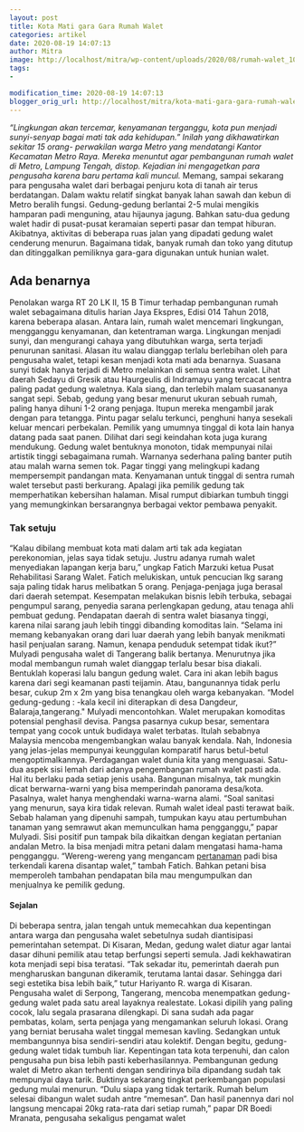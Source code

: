 ```yaml
---
layout: post
title: Kota Mati gara Gara Rumah Walet
categories: artikel
date: 2020-08-19 14:07:13
author: Mitra
image: http://localhost/mitra/wp-content/uploads/2020/08/rumah-walet_1067x800.jpg
tags:
- 

modification_time: 2020-08-19 14:07:13
blogger_orig_url: http://localhost/mitra/kota-mati-gara-gara-rumah-walet.html
---
```


<em>“Lingkungan akan tercemar, kenyamanan terganggu, kota pun menjadi sunyi-senyap bagai mati tak ada kehidupan.” Inilah yang dikhawatirkan sekitar 15 orang- perwakilan warga Metro yang mendatangi Kantor Kecamatan Metro Raya. Mereka menuntut agar pembangunan rumah walet di Metro, Lampung Tengah, distop. Kejadian ini mengagetkan para pengusaha karena baru pertama kali muncul.</em>
Memang, sampai sekarang para pengusaha walet dari berbagai penjuru kota di tanah air terus berdatangan. Dalam waktu relatif singkat banyak lahan sawah dan kebun di Metro beralih fungsi. Gedung-gedung berlantai 2-5 mulai mengikis hamparan padi menguning, atau hijaunya jagung. Bahkan satu-dua gedung walet hadir di pusat-pusat keramaian seperti pasar dan tempat hiburan. Akibatnya, aktivitas di beberapa ruas jalan yang dipadati gedung walet cenderung menurun. Bagaimana tidak, banyak rumah dan toko yang ditutup dan ditinggalkan pemiliknya gara-gara digunakan untuk hunian walet.
<h2>Ada benarnya</h2>
Penolakan warga RT 20 LK II, 15 B Timur terhadap pembangunan rumah walet sebagaimana ditulis harian Jaya Ekspres, Edisi 014 Tahun 2018, karena beberapa alasan. Antara lain, rumah walet mencemari lingkungan, mengganggu kenyamanan, dan ketentraman warga. Lingkungan menjadi sunyi, dan mengurangi cahaya yang dibutuhkan warga, serta terjadi penurunan sanitasi.
Alasan itu walau dianggap terlalu berlebihan oleh para pengusaha walet, tetapi kesan menjadi kota mati ada benarnya. Suasana sunyi tidak hanya terjadi di Metro melainkan di semua sentra walet. Lihat daerah Sedayu di Gresik atau Haurgeulis di Indramayu yang tercacat sentra paling padat gedung waletnya. Kala siang, dan terlebih malam suasananya sangat sepi. Sebab, gedung yang besar menurut ukuran sebuah rumah, paling hanya dihuni 1-2 orang penjaga. Itupun mereka mengambil jarak dengan para tetangga. Pintu pagar selalu terkunci, penghuni hanya sesekali keluar mencari perbekalan. Pemilik yang umumnya tinggal di kota lain hanya datang pada saat panen.
Dilihat dari segi keindahan kota juga kurang mendukung. Gedung walet bentuknya monoton, tidak mempunyai nilai artistik tinggi sebagaimana rumah. Warnanya sederhana paling banter putih atau malah warna semen tok. Pagar tinggi yang melingkupi kadang mempersempit pandangan mata. Kenyamanan untuk tinggal di sentra rumah walet tersebut pasti berkurang. Apalagi jika pemilik gedung tak memperhatikan kebersihan halaman. Misal rumput dibiarkan tumbuh tinggi yang memungkinkan bersarangnya berbagai vektor pembawa penyakit.
<h3>Tak setuju</h3>
“Kalau dibilang membuat kota mati dalam arti tak ada kegiatan perekonomian, jelas saya tidak setuju. Justru adanya rumah walet menyediakan lapangan kerja baru,” ungkap Fatich Marzuki ketua Pusat Rehabilitasi Sarang Walet.
Fatich melukiskan, untuk pencucian lkg sarang saja paling tidak harus melibatkan 5 orang. Penjaga-penjaga juga berasal dari daerah setempat. Kesempatan melakukan bisnis lebih terbuka, sebagai pengumpul sarang, penyedia sarana perlengkapan gedung, atau tenaga ahli pembuat gedung. Pendapatan daerah di sentra walet biasanya tinggi, karena nilai sarang jauh lebih tinggi dibanding komoditas lain.
“Selama ini memang kebanyakan orang dari luar daerah yang lebih banyak menikmati hasil penjualan sarang. Namun, kenapa penduduk setempat tidak ikut?” Mulyadi pengusaha walet di Tangerang balik bertanya. Menurutnya jika modal membangun rumah walet dianggap terlalu besar bisa diakali. Bentuklah koperasi lalu bangun gedung walet. Cara ini akan lebih bagus karena dari segi keamanan pasti teijamin. Atau, bangunannya tidak perlu besar, cukup 2m x 2m yang bisa tenangkau oleh warga kebanyakan. “Model gedung-gedung : -kala kecil ini diterapkan di desa Dangdeur, Balaraja,tangerang." Mulyadi mencontohkan.
Walet merupakan komoditas potensial penghasil devisa. Pangsa pasarnya cukup besar, sementara tempat yang cocok untuk budidaya walet terbatas. Itulah sebabnya Malaysia mencoba mengembangkan walau banyak kendala. Nah, Indonesia yang jelas-jelas mempunyai keunggulan komparatif harus betul-betul mengoptimalkannya. Perdagangan walet dunia kita yang menguasai.
Satu-dua aspek sisi lemah dari adanya pengembangan rumah walet pasti ada. Hal itu berlaku pada setiap jenis usaha. Bangunan misalnya, tak mungkin dicat berwarna-warni yang bisa memperindah panorama desa/kota. Pasalnya, walet hanya menghendaki warna-warna alami. “Soal sanitasi yang menurun, saya kira tidak relevan. Rumah walet ideal pasti terawat baik. Sebab halaman yang dipenuhi sampah, tumpukan kayu atau pertumbuhan tanaman yang semrawut akan memunculkan hama pengganggu,” papar Mulyadi.
Sisi positif pun tampak bila dikaitkan dengan kegiatan pertanian andalan Metro. Ia bisa menjadi mitra petani dalam mengatasi hama-hama pengganggu. “Wereng-wereng yang mengancam <a class="wpil_keyword_link" href="http://127.0.0.1/mitra/pertanian"   title="pertanaman" data-wpil-keyword-link="linked">pertanaman</a> padi bisa terkendali karena disantap walet,” tambah Fatich. Bahkan petani bisa memperoleh tambahan pendapatan bila mau mengumpulkan dan menjualnya ke pemilik gedung.
<h4>Sejalan</h4>
Di beberapa sentra, jalan tengah untuk memecahkan dua kepentingan antara warga dan pengusaha walet sebetulnya sudah diantisipasi pemerintahan setempat. Di Kisaran, Medan, gedung walet diatur agar lantai dasar dihuni pemilik atau tetap berfungsi seperti semula. Jadi kekhawatiran kota menjadi sepi bisa teratasi. “Tak sekadar itu, pemerintah daerah pun mengharuskan bangunan dikeramik, terutama lantai dasar. Sehingga dari segi estetika bisa lebih baik,” tutur Hariyanto R. warga di Kisaran.
Pengusaha walet di Serpong, Tangerang, mencoba menempatkan gedung-gedung walet pada satu areal layaknya realestate. Lokasi dipilih yang paling cocok, lalu segala prasarana dilengkapi. Di sana sudah ada pagar pembatas, kolam, serta penjaga yang mengamankan seluruh lokasi. Orang yang berniat berusaha walet tinggal memesan kavling. Sedangkan untuk membangunnya bisa sendiri-sendiri atau kolektif. Dengan begitu, gedung-gedung walet tidak tumbuh liar. Kepentingan tata kota terpenuhi, dan calon pengusaha pun bisa lebih pasti keberhasilannya.
Pembangunan gedung walet di Metro akan terhenti dengan sendirinya bila dipandang sudah tak mempunyai daya tarik. Buktinya sekarang tingkat perkembangan populasi gedung mulai menurun. “Dulu siapa yang tidak tertarik. Rumah belum selesai dibangun walet sudah antre “memesan”. Dan hasil panennya dari nol langsung mencapai 20kg rata-rata dari setiap rumah,” papar DR Boedi Mranata, pengusaha sekaligus pengamat walet
